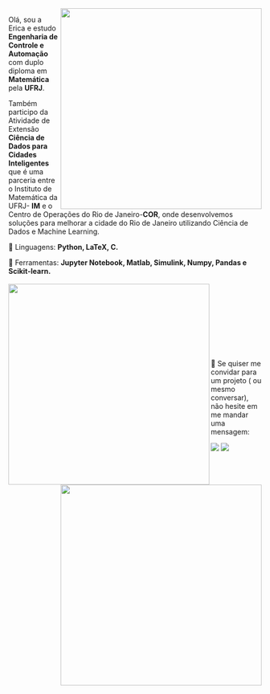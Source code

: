 <img src="https://raw.githubusercontent.com/MicaelliMedeiros/micaellimedeiros/master/image/computer-illustration.png" min-width="400px" max-width="400px" width="400px" align="right">
<p align="left"> 
  Olá, sou a Erica e estudo <strong>Engenharia de Controle e Automação </strong> com duplo diploma em <strong>Matemática</strong> pela <strong> UFRJ</strong>.
</p>

<p align="left"> 
  Também participo da Atividade de Extensão <strong> Ciência de Dados para Cidades Inteligentes</strong> que é uma parceria entre o Instituto de Matemática da UFRJ- <strong>IM</strong> e o Centro de Operações do Rio de Janeiro-<strong>COR</strong>, onde desenvolvemos soluções para melhorar a cidade do Rio de Janeiro utilizando Ciência de Dados e Machine Learning. 
</p>

<p align="left">
 👾 Linguagens: <strong> Python, LaTeX, C.</strong>
</p>

<p align="left">
 🚀 Ferramentas: <strong>Jupyter Notebook, Matlab, Simulink, Numpy, Pandas e Scikit-learn.</strong>

<br>
<br>
<img align='left' src="https://github-readme-stats.vercel.app/api?username=EricaFer&theme=radical&cache_seconds=2300&hide_border=True"  min-width="380px" max-width="440px" width="400px">
<img align='right' src="https://github-readme-stats.vercel.app/api/top-langs/?username=EricaFer&theme=radical&cache_seconds=2300&hide_border=True&layout=compact" min-width="380px" max-width="440px" width="400px">
<br>
<br>
<br>
<br>
<br>
<br>
<br>
<br>

<p align="left">
 💌 Se quiser me convidar para um projeto ( ou mesmo conversar), não hesite em me mandar uma mensagem: 
</p>

<p align="left">
  <a href="mailto:erica.ferreira@poli.ufrj.br" alt="Gmail">
  <img src="https://img.shields.io/badge/-Gmail-FF0000?style=flat-square&labelColor=FF0000&logo=gmail&logoColor=white&link=mailto:erica.ferreira@poli.ufrj.br" /></a>

  <a href="https://www.linkedin.com/in/ericacferreira/" alt="Linkedin">
  <img src="https://img.shields.io/badge/-Linkedin-0e76a8?style=flat-square&logo=Linkedin&logoColor=white&link=https://www.linkedin.com/in/ericacferreira/" /></a>

</p>  
